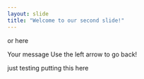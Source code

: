 ```yaml
---
layout: slide
title: "Welcome to our second slide!"
---
```


or here

Your message
Use the left arrow to go back!

just testing putting this here